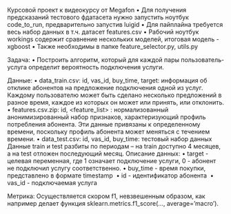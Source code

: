 Курсовой проект к видеокурсу от Megafon
	•	Для получения предсказаний тестового фдатасета нужно запустить ноутбук code_to_run, предварительно запустив luigid
	•	Для пайплайна требуется весь набор данных в т.ч. датасет features.csv
	•	Рабочий ноутбук workings содержит сравнение нескольких моделей, итоговая модель - xgboost
	•	Также необходимы в папке feature_selector.py, utils.py

Задача:
	•	Построить алгоритм, который для каждой пары пользователь-услуга определит вероятность подключения услуги.

Данные:
	•	data_train.csv: id, vas_id, buy_time, target: информация об отклике абонентов на предложение подключения одной из услуг. Каждому пользователю может быть сделано несколько предложений в разное время, каждое из которых он может или принять, или отклонить.
	•	features.csv.zip: id, <feature_list> : нормализованный анонимизированный набор признаков, характеризующий профиль потребления абонента. Эти данные привязаны к определенному времени, поскольку профиль абонента может меняться с течением времени.
	•	data_test.csv: id, vas_id, buy_time: тестовый набор данных
Данные train и test разбиты по периодам – на train доступно 4 месяцев, а на test отложен последующий месяц.
Описание данных:
	•	target - целевая переменная, где 1 означает подключение услуги, 0 - абонент не подключил услугу соответственно.
	•	buy_time - время покупки, представлено в формате timestamp 
	•	id - идентификатор абонента 
	•	vas_id - подключаемая услуга 

Метрика:
Осуществляется скором f1, невзвешенным образом, как например делает функция sklearn.metrics.f1_score(…, average=’macro’).
